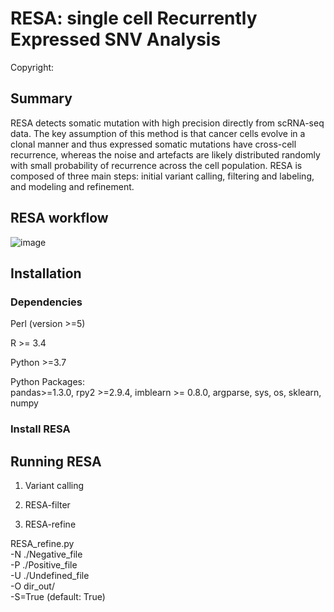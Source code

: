 # RESA: single cell Recurrently Expressed SNV Analysis
Copyright:

## Summary
RESA detects somatic mutation with high precision directly from scRNA-seq data. The key assumption of this method is that cancer cells evolve in a clonal manner and thus expressed somatic mutations have cross-cell recurrence, whereas the noise and artefacts are likely distributed randomly with small probability of recurrence across the cell population. RESA is composed of three main steps: initial variant calling, filtering and labeling, and modeling and refinement.


## RESA workflow
![image](https://user-images.githubusercontent.com/8051136/136513663-8e0f5a8f-29d2-44d2-a7a4-5bed334c3124.png)


## Installation
### Dependencies
Perl (version >=5)

R >= 3.4

Python >=3.7

Python Packages: \
pandas>=1.3.0, rpy2 >=2.9.4, imblearn >= 0.8.0, argparse, sys, os, sklearn, numpy

### Install RESA

## Running RESA
1. Variant calling


2. RESA-filter


3. RESA-refine

  RESA_refine.py \
  -N ./Negative_file \
  -P ./Positive_file \
  -U ./Undefined_file \
  -O dir_out/ \
  -S=True (default: True)

